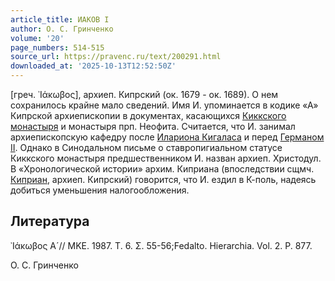 ```yaml
---
article_title: ИАКОВ I
author: О. С. Гринченко
volume: '20'
page_numbers: 514-515
source_url: https://pravenc.ru/text/200291.html
downloaded_at: '2025-10-13T12:52:50Z'
---
```


[греч. ᾿Ιάκωβος], архиеп. Кипрский (ок. 1679 - ок. 1689). О нем сохранилось крайне мало сведений. Имя И. упоминается в кодике «А» Кипрской архиепископии в документах, касающихся [Киккского монастыря](<https://pravenc.ru/text/Киккского монастыря.html>) и монастыря прп. Неофита. Считается, что И. занимал архиепископскую кафедру после [Илариона Кигаласа](<https://pravenc.ru/text/Илариона Кигаласа.html>) и перед [Германом II](<https://pravenc.ru/text/Германом II.html>). Однако в Синодальном письме о ставропигиальном статусе Киккского монастыря предшественником И. назван архиеп. Христодул. В «Хронологической истории» архим. Киприана (впоследствии сщмч. [Киприан](https://pravenc.ru/text/Киприан.html), архиеп. Кипрский) говорится, что И. ездил в К-поль, надеясь добиться уменьшения налогообложения.

## Литература

᾿Ιάκωβος Α´// ΜΚΕ. 1987. Τ. 6. Σ. 55-56;Fedalto. Hierarchia. Vol. 2. Р. 877.

О. С. Гринченко
